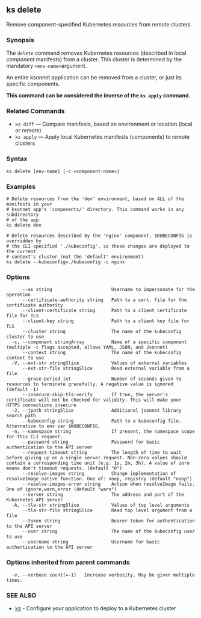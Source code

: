 ## ks delete

Remove component-specified Kubernetes resources from remote clusters

### Synopsis



The `delete` command removes Kubernetes resources (described in local
*component* manifests) from a cluster. This cluster is determined by the mandatory
`<env-name>`argument.

An entire ksonnet application can be removed from a cluster, or just its specific
components.

**This command can be considered the inverse of the `ks apply` command.**

### Related Commands

* `ks diff` — Compare manifests, based on environment or location (local or remote)
* `ks apply` — Apply local Kubernetes manifests (components) to remote clusters

### Syntax


```
ks delete [env-name] [-c <component-name>]
```

### Examples

```
# Delete resources from the 'dev' environment, based on ALL of the manifests in your
# ksonnet app's 'components/' directory. This command works in any subdirectory
# of the app.
ks delete dev

# Delete resources described by the 'nginx' component. $KUBECONFIG is overridden by
# the CLI-specified './kubeconfig', so these changes are deployed to the current
# context's cluster (not the 'default' environment)
ks delete --kubeconfig=./kubeconfig -c nginx
```

### Options

```
      --as string                      Username to impersonate for the operation
      --certificate-authority string   Path to a cert. file for the certificate authority
      --client-certificate string      Path to a client certificate file for TLS
      --client-key string              Path to a client key file for TLS
      --cluster string                 The name of the kubeconfig cluster to use
  -c, --component stringArray          Name of a specific component (multiple -c flags accepted, allows YAML, JSON, and Jsonnet)
      --context string                 The name of the kubeconfig context to use
  -V, --ext-str stringSlice            Values of external variables
      --ext-str-file stringSlice       Read external variable from a file
      --grace-period int               Number of seconds given to resources to terminate gracefully. A negative value is ignored (default -1)
      --insecure-skip-tls-verify       If true, the server's certificate will not be checked for validity. This will make your HTTPS connections insecure
  -J, --jpath stringSlice              Additional jsonnet library search path
      --kubeconfig string              Path to a kubeconfig file. Alternative to env var $KUBECONFIG.
  -n, --namespace string               If present, the namespace scope for this CLI request
      --password string                Password for basic authentication to the API server
      --request-timeout string         The length of time to wait before giving up on a single server request. Non-zero values should contain a corresponding time unit (e.g. 1s, 2m, 3h). A value of zero means don't timeout requests. (default "0")
      --resolve-images string          Change implementation of resolveImage native function. One of: noop, registry (default "noop")
      --resolve-images-error string    Action when resolveImage fails. One of ignore,warn,error (default "warn")
      --server string                  The address and port of the Kubernetes API server
  -A, --tla-str stringSlice            Values of top level arguments
      --tla-str-file stringSlice       Read top level argument from a file
      --token string                   Bearer token for authentication to the API server
      --user string                    The name of the kubeconfig user to use
      --username string                Username for basic authentication to the API server
```

### Options inherited from parent commands

```
  -v, --verbose count[=-1]   Increase verbosity. May be given multiple times.
```

### SEE ALSO
* [ks](ks.md)	 - Configure your application to deploy to a Kubernetes cluster

